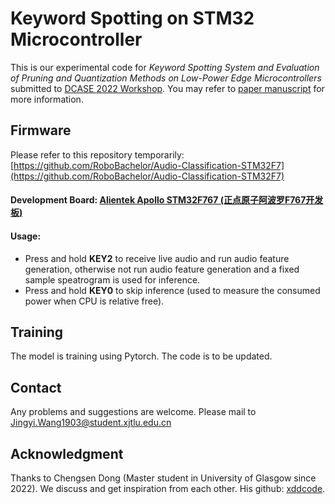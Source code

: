 # Keyword Spotting on STM32 Microcontroller

This is our experimental code for *Keyword Spotting System and Evaluation of Pruning and Quantization Methods on Low-Power Edge Microcontrollers* submitted 
to [DCASE 2022 Workshop](https://dcase.community/workshop2022/index). You may refer to [paper manuscript](https://site.mr-digital.cn/file/DCASE2022_ID49_V1_1.pdf) for more information.

## Firmware
Please refer to this repository temporarily: [https://github.com/RoboBachelor/Audio-Classification-STM32F7](https://github.com/RoboBachelor/Audio-Classification-STM32F7)


#### Development Board: [Alientek Apollo STM32F767 (正点原子阿波罗F767开发板)](http://www.openedv.com/docs/boards/stm32/zdyz_stm32f767_apollo.html)
#### Usage:   
- Press and hold **KEY2** to receive live audio and run audio feature generation, otherwise not run audio feature generation and a fixed sample speatrogram is used for inference.  
- Press and hold **KEY0** to skip inference (used to measure the consumed power when CPU is relative free).

## Training
The model is training using Pytorch. The code is to be updated.

## Contact
Any problems and suggestions are welcome. Please mail to Jingyi.Wang1903@student.xjtlu.edu.cn

## Acknowledgment
Thanks to Chengsen Dong (Master student in University of Glasgow since 2022). We discuss and get inspiration from each other. His github: [xddcode](https://github.com/xddcore).
